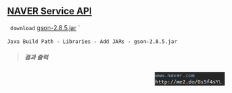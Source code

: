 ## [NAVER Service API](https://developers.naver.com/products/shortenurl/)
 
`
download`  [gson-2.8.5.jar](https://mvnrepository.com/artifact/com.google.code.gson/gson) 
`


`
Java Build Path - Libraries - Add JARs - gson-2.8.5.jar
`



> ##### 결과 출력
<img style="float: right;" src="console.png">
